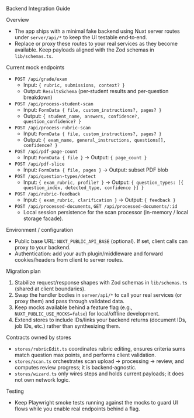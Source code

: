 Backend Integration Guide

Overview
- The app ships with a minimal fake backend using Nuxt server routes under `server/api/*` to keep the UI testable end‑to‑end.
- Replace or proxy these routes to your real services as they become available. Keep payloads aligned with the Zod schemas in `lib/schemas.ts`.

Current mock endpoints
- `POST /api/grade/exam`
  - Input: `{ rubric, submissions, context? }`
  - Output: `ResultsSchema` (per‑student results and per‑question breakdown)
- `POST /api/process-student-scan`
  - Input: `FormData { file, custom_instructions?, pages? }`
  - Output: `{ student_name, answers, confidence?, question_confidence? }`
- `POST /api/process-rubric-scan`
  - Input: `FormData { file, custom_instructions?, pages? }`
  - Output: `{ exam_name, general_instructions, questions[], confidence? }`
- `POST /api/pdf-page-count`
  - Input: `FormData { file }` → Output: `{ page_count }`
- `POST /api/pdf-slice`
  - Input: `FormData { file, pages }` → Output: subset PDF blob
- `POST /api/question-types/detect`
  - Input: `{ exam_rubric, profile? }` → Output: `{ question_types: [{ question_index, detected_type, confidence }] }`
- `POST /api/rubric-feedback`
  - Input: `{ exam_rubric, clarification }` → Output: `{ feedback }`
- `POST /api/processed-documents`, `GET /api/processed-documents/:id`
  - Local session persistence for the scan processor (in-memory / local storage facade).

Environment / configuration
- Public base URL: `NUXT_PUBLIC_API_BASE` (optional). If set, client calls can proxy to your backend.
- Authentication: add your auth plugin/middleware and forward cookies/headers from client to server routes.

Migration plan
1) Stabilize request/response shapes with Zod schemas in `lib/schemas.ts` (shared at client boundaries).
2) Swap the handler bodies in `server/api/*` to call your real services (or proxy them) and pass through validated data.
3) Keep mocks available behind a feature flag (e.g., `NUXT_PUBLIC_USE_MOCKS=false`) for local/offline development.
4) Extend stores to include IDs/links your backend returns (document IDs, job IDs, etc.) rather than synthesizing them.

Contracts owned by stores
- `stores/rubricEdit.ts` coordinates rubric editing, ensures criteria sums match question max points, and performs client validation.
- `stores/scan.ts` orchestrates scan upload → processing → review, and computes review progress; it is backend‑agnostic.
- `stores/wizard.ts` only wires steps and holds current payloads; it does not own network logic.

Testing
- Keep Playwright smoke tests running against the mocks to guard UI flows while you enable real endpoints behind a flag.

